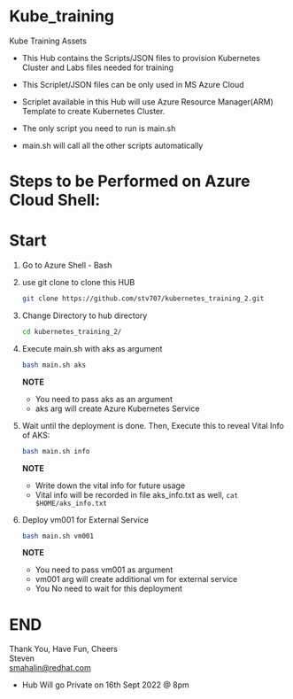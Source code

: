 # Kube_training
Kube Training Assets

- This Hub contains the Scripts/JSON files to provision Kubernetes Cluster and Labs files needed for training

- This Scriplet/JSON files can be only used in MS Azure Cloud

- Scriplet available in this Hub will use Azure Resource Manager(ARM) Template to create Kubernetes Cluster.

- The only script you need to run is main.sh

- main.sh will call all the other scripts automatically

# Steps to be Performed on Azure Cloud Shell: 

# Start
1. Go to Azure Shell - Bash
2. use git clone to clone this HUB
  
   ```sh 
   git clone https://github.com/stv707/kubernetes_training_2.git
   ```

3. Change Directory to hub directory  

   ```sh 
   cd kubernetes_training_2/
   ```

4. Execute main.sh with aks as argument 
   ```sh 
   bash main.sh aks
   ```
   **NOTE**
   - You need to pass aks as an argument
   - aks arg will create Azure Kubernetes Service

5. Wait until the deployment is done. Then, Execute this to reveal Vital Info of AKS: 
   ```sh 
   bash main.sh info 
   ```
   **NOTE**
   - Write down the vital info for future usage
   - Vital info will be recorded in file aks_info.txt as well, ``` cat $HOME/aks_info.txt ```

6. Deploy vm001 for External Service 
   ```sh 
   bash main.sh vm001 
   ```
   **NOTE**
   - You need to pass vm001 as argument
   - vm001 arg will create additional vm for external service
   - You No need to wait for this deployment
# END

Thank You, Have Fun, Cheers<br>
Steven<br>
smahalin@redhat.com

* Hub Will go Private on 16th Sept 2022 @ 8pm 
